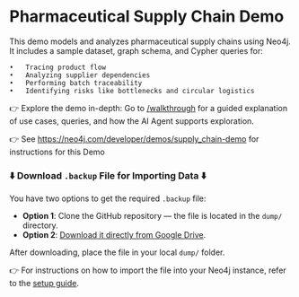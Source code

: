 # Pharmaceutical Supply Chain Demo

This demo models and analyzes pharmaceutical supply chains using Neo4j. It includes a sample dataset, graph schema, and Cypher queries for:

	•	Tracing product flow
	•	Analyzing supplier dependencies
	•	Performing batch traceability
	•	Identifying risks like bottlenecks and circular logistics

👉 Explore the demo in-depth: Go to [/walkthrough](./walkthrough/) for a guided explanation of use cases, queries, and how the AI Agent supports exploration.

👉 See https://neo4j.com/developer/demos/supply_chain-demo  for instructions for this Demo

### ⬇️ Download `.backup` File for Importing Data ⬇️

You have two options to get the required `.backup` file:

- **Option 1**: Clone the GitHub repository — the file is located in the `dump/` directory.
- **Option 2**: [Download it directly from Google Drive](https://drive.google.com/file/d/1MdlQWlnWxFe_lDCYLu5uCUY-MYj9jUn-/view?usp=sharing).

After downloading, place the file in your local `dump/` folder.

👉 For instructions on how to import the file into your Neo4j instance, refer to the [setup guide](https://neo4j.com/developer/demos/supply_chain-demo/#setup).